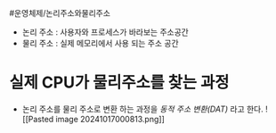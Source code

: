 #운영체제/논리주소와물리주소

- 논리 주소 : 사용자와 프로세스가 바라보는 주소공간
- 물리 주소 : 실제 메모리에서 사용 되는 주소 공간

# 실제 CPU가 물리주소를 찾는 과정
- 논리 주소를 물리 주소로 변환 하는 과정을 *동적 주소 변환(DAT)* 라고 한다.
![[Pasted image 20241017000813.png]]
